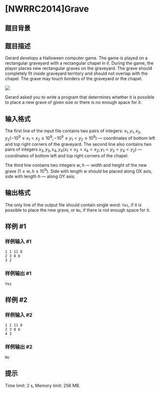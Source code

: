 # [NWRRC2014]Grave

## 题目背景



## 题目描述



Gerard develops a Halloween computer game. The game is played on a rectangular graveyard with a rectangular chapel in it. During the game, the player places new rectangular graves on the graveyard. The grave should completely fit inside graveyard territory and should not overlap with the chapel. The grave may touch borders of the graveyard or the chapel.

![](https://cdn.luogu.com.cn/upload/image_hosting/qktc13ls.png)

Gerard asked you to write a program that determines whether it is possible to place a new grave of given size or there is no enough space for it.



## 输入格式



The first line of the input file contains two pairs of integers: $x_{1}, y_{1}, x_{2}, y_{2} (−10^{9} \le x_{1} < x_{2} \le 10^{9}; −10^{9} \le y_{1} < y_{2} \le 10^{9})$ — coordinates of bottom left and top right corners of the graveyard. The second line also contains two pairs of integers $x_{3}, y_{3}, x_{4}, y_{4} (x_{1} < x_{3} < x_{4} < x_{2}; y_{1} < y_{3} < y_{4} < y_{2})$ — coordinates of bottom left and top right corners of the chapel.

The third line contains two integers $w , h$ — width and height of the new grave $(1 \le w , h \le 10^{9}).$ Side with length $w$ should be placed along OX axis, side with length $h$ — along OY axis.



## 输出格式



The only line of the output file should contain single word: `Yes`, if it is possible to place the new grave, or `No`, if there is not enough space for it.



## 样例 #1

### 样例输入 #1
```
1 1 11 8
2 3 8 6
3 2
```

### 样例输出 #1

```
Yes
```

## 样例 #2

### 样例输入 #2
```
1 1 11 8
2 3 8 6
4 3
```

### 样例输出 #2

```
No
```

## 提示

Time limit: 2 s, Memory limit: 256 MB. 


